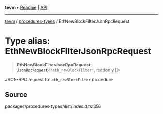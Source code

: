 **tevm** • [Readme](../../README.md) \| [API](../../modules.md)

***

[tevm](../../README.md) / [procedures-types](../README.md) / EthNewBlockFilterJsonRpcRequest

# Type alias: EthNewBlockFilterJsonRpcRequest

> **EthNewBlockFilterJsonRpcRequest**: [`JsonRpcRequest`](../../index/type-aliases/JsonRpcRequest.md)\<`"eth_newBlockFilter"`, readonly []\>

JSON-RPC request for `eth_newBlockFilter` procedure

## Source

packages/procedures-types/dist/index.d.ts:356
